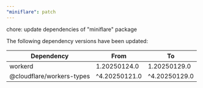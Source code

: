 ```yaml
---
"miniflare": patch
---
```


chore: update dependencies of "miniflare" package

The following dependency versions have been updated:

| Dependency                | From          | To            |
| ------------------------- | ------------- | ------------- |
| workerd                   | 1.20250124.0  | 1.20250129.0  |
| @cloudflare/workers-types | ^4.20250121.0 | ^4.20250129.0 |

